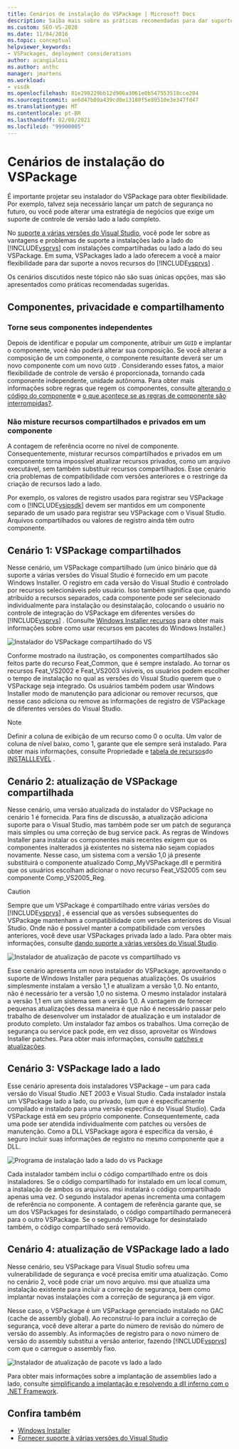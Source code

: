 ```yaml
---
title: Cenários de instalação do VSPackage | Microsoft Docs
description: Saiba mais sobre as práticas recomendadas para dar suporte a instalações lado a lado do Visual Studio com instalações compartilhadas ou lado a lado do seu VSPackage.
ms.custom: SEO-VS-2020
ms.date: 11/04/2016
ms.topic: conceptual
helpviewer_keywords:
- VSPackages, deployment considerations
author: acangialosi
ms.author: anthc
manager: jmartens
ms.workload:
- vssdk
ms.openlocfilehash: 81e298229bb12d906a3061e0b547553518cce204
ms.sourcegitcommit: ae6d47b09a439cd0e13180f5e89510e3e347fd47
ms.translationtype: MT
ms.contentlocale: pt-BR
ms.lasthandoff: 02/08/2021
ms.locfileid: "99900005"
---
```

# <a name="vspackage-setup-scenarios"></a>Cenários de instalação do VSPackage

É importante projetar seu instalador do VSPackage para obter flexibilidade. Por exemplo, talvez seja necessário lançar um patch de segurança no futuro, ou você pode alterar uma estratégia de negócios que exige um suporte de controle de versão lado a lado completo.

No [suporte a várias versões do Visual Studio](../../extensibility/supporting-multiple-versions-of-visual-studio.md), você pode ler sobre as vantagens e problemas de suporte a instalações lado a lado do [!INCLUDE[vsprvs](../../code-quality/includes/vsprvs_md.md)] com instalações compartilhadas ou lado a lado do seu VSPackage. Em suma, VSPackages lado a lado oferecem a você a maior flexibilidade para dar suporte a novos recursos do [!INCLUDE[vsprvs](../../code-quality/includes/vsprvs_md.md)] .

Os cenários discutidos neste tópico não são suas únicas opções, mas são apresentados como práticas recomendadas sugeridas.

## <a name="components-privacy-and-sharing"></a>Componentes, privacidade e compartilhamento

### <a name="make-your-components-independent"></a>Torne seus componentes independentes

Depois de identificar e popular um componente, atribuir um `GUID` e implantar o componente, você não poderá alterar sua composição. Se você alterar a composição de um componente, o componente resultante deverá ser um novo componente com um novo `GUID` . Considerando esses fatos, a maior flexibilidade de controle de versão é proporcionada, tornando cada componente independente, unidade autônoma. Para obter mais informações sobre regras que regem os componentes, consulte [alterando o código do componente](/windows/desktop/Msi/changing-the-component-code) e [o que acontece se as regras de componente são interrompidas?](/windows/desktop/Msi/what-happens-if-the-component-rules-are-broken).

### <a name="do-not-mix-shared-and-private-resources-in-a-component"></a>Não misture recursos compartilhados e privados em um componente

A contagem de referência ocorre no nível de componente. Consequentemente, misturar recursos compartilhados e privados em um componente torna impossível atualizar recursos privados, como um arquivo executável, sem também substituir recursos compartilhados. Esse cenário cria problemas de compatibilidade com versões anteriores e o restringe da criação de recursos lado a lado.

Por exemplo, os valores de registro usados para registrar seu VSPackage com o [!INCLUDE[vsipsdk](../../extensibility/includes/vsipsdk_md.md)] devem ser mantidos em um componente separado de um usado para registrar seu VSPackage com o Visual Studio. Arquivos compartilhados ou valores de registro ainda têm outro componente.

## <a name="scenario-1-shared-vspackage"></a>Cenário 1: VSPackage compartilhados

Nesse cenário, um VSPackage compartilhado (um único binário que dá suporte a várias versões do Visual Studio é fornecido em um pacote Windows Installer. O registro em cada versão do Visual Studio é controlado por recursos selecionáveis pelo usuário. Isso também significa que, quando atribuído a recursos separados, cada componente pode ser selecionado individualmente para instalação ou desinstalação, colocando o usuário no controle de integração do VSPackage em diferentes versões do [!INCLUDE[vsprvs](../../code-quality/includes/vsprvs_md.md)] . (Consulte [Windows Installer recursos](/windows/desktop/Msi/windows-installer-features) para obter mais informações sobre como usar recursos em pacotes do Windows Installer.)

![Instalador do VSPackage compartilhado do VS](../../extensibility/internals/media/vs_sharedpackage.gif "VS_SharedPackage")

Conforme mostrado na ilustração, os componentes compartilhados são feitos parte do recurso Feat_Common, que é sempre instalado. Ao tornar os recursos Feat_VS2002 e Feat_VS2003 visíveis, os usuários podem escolher o tempo de instalação no qual as versões do Visual Studio querem que o VSPackage seja integrado. Os usuários também podem usar Windows Installer modo de manutenção para adicionar ou remover recursos, que nesse caso adiciona ou remove as informações de registro de VSPackage de diferentes versões do Visual Studio.

> [!NOTE]
> Definir a coluna de exibição de um recurso como 0 o oculta. Um valor de coluna de nível baixo, como 1, garante que ele sempre será instalado. Para obter mais informações, consulte Propriedade e [tabela de recursos](/windows/desktop/Msi/feature-table)do [INSTALLLEVEL](/windows/desktop/Msi/installlevel) .

## <a name="scenario-2-shared-vspackage-update"></a>Cenário 2: atualização de VSPackage compartilhada

Nesse cenário, uma versão atualizada do instalador do VSPackage no cenário 1 é fornecida. Para fins de discussão, a atualização adiciona suporte para o Visual Studio, mas também pode ser um patch de segurança mais simples ou uma correção de bug service pack. As regras de Windows Installer para instalar os componentes mais recentes exigem que os componentes inalterados já existentes no sistema não sejam copiados novamente. Nesse caso, um sistema com a versão 1,0 já presente substituirá o componente atualizado Comp_MyVSPackage.dll e permitirá que os usuários escolham adicionar o novo recurso Feat_VS2005 com seu componente Comp_VS2005_Reg.

> [!CAUTION]
> Sempre que um VSPackage é compartilhado entre várias versões do [!INCLUDE[vsprvs](../../code-quality/includes/vsprvs_md.md)] , é essencial que as versões subsequentes do VSPackage mantenham a compatibilidade com versões anteriores do Visual Studio. Onde não é possível manter a compatibilidade com versões anteriores, você deve usar VSPackages privada lado a lado. Para obter mais informações, consulte [dando suporte a várias versões do Visual Studio](../../extensibility/supporting-multiple-versions-of-visual-studio.md).

![Instalador de atualização de pacote vs compartilhado vs](../../extensibility/internals/media/vs_sharedpackageupdate.gif "VS_SharedPackageUpdate")

Esse cenário apresenta um novo instalador do VSPackage, aproveitando o suporte de Windows Installer para pequenas atualizações. Os usuários simplesmente instalam a versão 1,1 e atualizam a versão 1,0. No entanto, não é necessário ter a versão 1,0 no sistema. O mesmo instalador instalará a versão 1,1 em um sistema sem a versão 1,0. A vantagem de fornecer pequenas atualizações dessa maneira é que não é necessário passar pelo trabalho de desenvolver um instalador de atualização e um instalador de produto completo. Um instalador faz ambos os trabalhos. Uma correção de segurança ou service pack pode, em vez disso, aproveitar os Windows Installer patches. Para obter mais informações, consulte [patches e atualizações](/windows/desktop/Msi/patching-and-upgrades).

## <a name="scenario-3-side-by-side-vspackage"></a>Cenário 3: VSPackage lado a lado

Esse cenário apresenta dois instaladores VSPackage – um para cada versão do Visual Studio .NET 2003 e Visual Studio. Cada instalador instala um VSPackage lado a lado, ou privado, (um que é especificamente compilado e instalado para uma versão específica do Visual Studio). Cada VSPackage está em seu próprio componente. Consequentemente, cada uma pode ser atendida individualmente com patches ou versões de manutenção. Como a DLL VSPackage agora é específica da versão, é seguro incluir suas informações de registro no mesmo componente que a DLL.

![Programa de instalação lado a lado do vs Package](../../extensibility/internals/media/vs_sbys_package.gif "VS_SbyS_Package")

Cada instalador também inclui o código compartilhado entre os dois instaladores. Se o código compartilhado for instalado em um local comum, a instalação de ambos os arquivos. msi instalará o código compartilhado apenas uma vez. O segundo instalador apenas incrementa uma contagem de referência no componente. A contagem de referência garante que, se um dos VSPackages for desinstalado, o código compartilhado permanecerá para o outro VSPackage. Se o segundo VSPackage for desinstalado também, o código compartilhado será removido.

## <a name="scenario-4-side-by-side-vspackage-update"></a>Cenário 4: atualização de VSPackage lado a lado

Nesse cenário, seu VSPackage para Visual Studio sofreu uma vulnerabilidade de segurança e você precisa emitir uma atualização. Como no cenário 2, você pode criar um novo arquivo. msi que atualiza uma instalação existente para incluir a correção de segurança, bem como implantar novas instalações com a correção de segurança já em vigor.

Nesse caso, o VSPackage é um VSPackage gerenciado instalado no GAC (cache de assembly global). Ao reconstruí-lo para incluir a correção de segurança, você deve alterar a parte do número de revisão do número de versão do assembly. As informações de registro para o novo número de versão do assembly substitui a versão anterior, fazendo [!INCLUDE[vsprvs](../../code-quality/includes/vsprvs_md.md)] com que o carregue o assembly fixo.

![Instalador de atualização de pacote vs lado a lado](../../extensibility/internals/media/vs_sbys_packageupdate.gif "VS_SbyS_PackageUpdate")

Para obter mais informações sobre a implantação de assemblies lado a lado, consulte [simplificando a implantação e resolvendo a dll inferno com o .NET Framework](/previous-versions/dotnet/articles/ms973843(v=msdn.10)).

## <a name="see-also"></a>Confira também

- [Windows Installer](/windows/desktop/Msi/windows-installer-portal)
- [Fornecer suporte à várias versões do Visual Studio](../../extensibility/supporting-multiple-versions-of-visual-studio.md)
